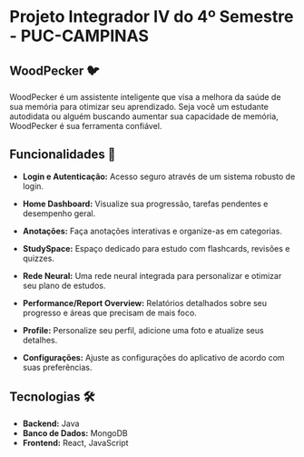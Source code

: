 # Projeto Integrador IV do 4º Semestre - PUC-CAMPINAS

## WoodPecker 🐦
WoodPecker é um assistente inteligente que visa a melhora da saúde de sua memória para otimizar seu aprendizado. Seja você um estudante autodidata ou alguém buscando aumentar sua capacidade de memória, WoodPecker é sua ferramenta confiável.

## Funcionalidades 🚀
- **Login e Autenticação:** Acesso seguro através de um sistema robusto de login.

- **Home Dashboard:** Visualize sua progressão, tarefas pendentes e desempenho geral.

- **Anotações:** Faça anotações interativas e organize-as em categorias.

- **StudySpace:** Espaço dedicado para estudo com flashcards, revisões e quizzes.

- **Rede Neural:** Uma rede neural integrada para personalizar e otimizar seu plano de estudos.

- **Performance/Report Overview:** Relatórios detalhados sobre seu progresso e áreas que precisam de mais foco.

- **Profile:** Personalize seu perfil, adicione uma foto e atualize seus detalhes.

- **Configurações:** Ajuste as configurações do aplicativo de acordo com suas preferências.

## Tecnologias 🛠
- **Backend:** Java
- **Banco de Dados:** MongoDB
- **Frontend:** React, JavaScript
